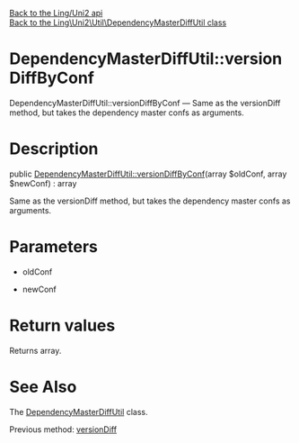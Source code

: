 [Back to the Ling/Uni2 api](https://github.com/lingtalfi/Uni2/blob/master/doc/api/Ling/Uni2.md)<br>
[Back to the Ling\Uni2\Util\DependencyMasterDiffUtil class](https://github.com/lingtalfi/Uni2/blob/master/doc/api/Ling/Uni2/Util/DependencyMasterDiffUtil.md)


DependencyMasterDiffUtil::versionDiffByConf
================



DependencyMasterDiffUtil::versionDiffByConf — Same as the versionDiff method, but takes the dependency master confs as arguments.




Description
================


public [DependencyMasterDiffUtil::versionDiffByConf](https://github.com/lingtalfi/Uni2/blob/master/doc/api/Ling/Uni2/Util/DependencyMasterDiffUtil/versionDiffByConf.md)(array $oldConf, array $newConf) : array




Same as the versionDiff method, but takes the dependency master confs as arguments.




Parameters
================


- oldConf

    

- newConf

    


Return values
================

Returns array.








See Also
================

The [DependencyMasterDiffUtil](https://github.com/lingtalfi/Uni2/blob/master/doc/api/Ling/Uni2/Util/DependencyMasterDiffUtil.md) class.

Previous method: [versionDiff](https://github.com/lingtalfi/Uni2/blob/master/doc/api/Ling/Uni2/Util/DependencyMasterDiffUtil/versionDiff.md)<br>

